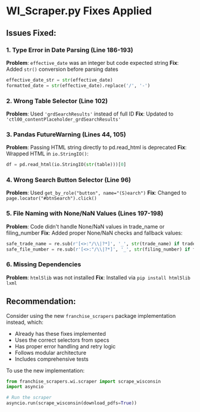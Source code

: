 # WI_Scraper.py Fixes Applied

## Issues Fixed:

### 1. Type Error in Date Parsing (Line 186-193)
**Problem**: `effective_date` was an integer but code expected string
**Fix**: Added `str()` conversion before parsing dates
```python
effective_date_str = str(effective_date)
formatted_date = str(effective_date).replace('/', '-')
```

### 2. Wrong Table Selector (Line 102)
**Problem**: Used `'grdSearchResults'` instead of full ID
**Fix**: Updated to `'ctl00_contentPlaceholder_grdSearchResults'`

### 3. Pandas FutureWarning (Lines 44, 105)
**Problem**: Passing HTML string directly to pd.read_html is deprecated
**Fix**: Wrapped HTML in `io.StringIO()`:
```python
df = pd.read_html(io.StringIO(str(table)))[0]
```

### 4. Wrong Search Button Selector (Line 96)
**Problem**: Used `get_by_role("button", name="(S)earch")`
**Fix**: Changed to `page.locator("#btnSearch").click()`

### 5. File Naming with None/NaN Values (Lines 197-198)
**Problem**: Code didn't handle None/NaN values in trade_name or filing_number
**Fix**: Added proper None/NaN checks and fallback values:
```python
safe_trade_name = re.sub(r'[<>:"/\\|?*]', '_', str(trade_name) if trade_name and not pd.isna(trade_name) else legal_name)
safe_file_number = re.sub(r'[<>:"/\\|?*]', '_', str(filing_number) if filing_number and not pd.isna(filing_number) else "UNKNOWN")
```

### 6. Missing Dependencies
**Problem**: `html5lib` was not installed
**Fix**: Installed via `pip install html5lib lxml`

## Recommendation:
Consider using the new `franchise_scrapers` package implementation instead, which:
- Already has these fixes implemented
- Uses the correct selectors from specs
- Has proper error handling and retry logic
- Follows modular architecture
- Includes comprehensive tests

To use the new implementation:
```python
from franchise_scrapers.wi.scraper import scrape_wisconsin
import asyncio

# Run the scraper
asyncio.run(scrape_wisconsin(download_pdfs=True))
```